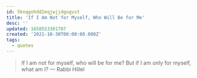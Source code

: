 ```yaml
---
id: 5knqgohdd2eqjwjjdgogvst
title: 'If I Am Not for Myself, Who Will Be for Me'
desc: ''
updated: 1658553301707
created: '2021-10-30T00:00:00.000Z'
tags:
  - quotes
---
```


> If I am not for myself, who will be for me? But if I am only for myself, what am I? — Rabbi Hillel
